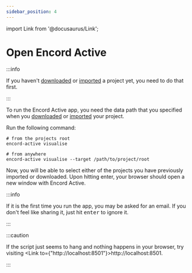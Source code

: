 ```yaml
---
sidebar_position: 4
---
```


import Link from '@docusaurus/Link';

# Open Encord Active

:::info

If you haven't [downloaded](download-sandbox-data) or [imported](import-encord-project) a project yet, you need to do that first.

:::

To run the Encord Active app, you need the data path that you specified when you
[downloaded](download-sandbox-data) or [imported](import-encord-project) your project.

Run the following command:

```shell
# from the projects root
encord-active visualise

# from anywhere
encord-active visualise --target /path/to/project/root
```

Now, you will be able to select either of the projects you have previously imported or downloaded.
Upon hitting <key>enter</key>, your browser should open a new window with Encord Active.

:::info

If it is the first time you run the app, you may be asked for an email.
If you don't feel like sharing it, just hit <kbd>enter</kbd> to ignore it.

:::

:::caution

If the script just seems to hang and nothing happens in your browser, try visiting <Link to={"http://localhost:8501"}>http://localhost:8501</Link>.

:::
